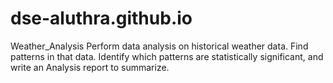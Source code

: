 # dse-aluthra.github.io
Weather_Analysis
Perform data analysis on historical weather data. Find patterns in that data. Identify which patterns are statistically significant, and write an Analysis report to summarize.
